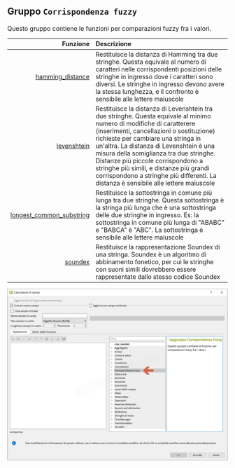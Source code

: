 ## Gruppo `Corrispondenza fuzzy`

Questo gruppo contiene le funzioni per comparazioni fuzzy fra i valori. 

| Funzione  | Descrizione|
|----------:|:-----------|
|[hamming_distance](funzioni/hamming_distance.md)|Restituisce la distanza di Hamming tra due stringhe. Questa equivale al numero di caratteri nelle corrispondenti posizioni delle stringhe in ingresso dove i caratteri sono diversi. Le stringhe in ingresso devono avere la stessa lunghezza, e il confronto è sensibile alle lettere maiuscole|
|[levenshtein](funzioni/levenshtein.md)|Restituisce la distanza di Levenshtein tra due stringhe. Questa equivale al minimo numero di modifiche di caratterere (inserimenti, cancellazioni o sostituzione) richieste per cambiare una stringa in un'altra. La distanza di Levenshtein è una misura della somiglianza tra due stringhe. Distanze più piccole corrispondono a stringhe più simili, e distanze più grandi corrispondono a stringhe più differenti. La distanza è sensibile alle lettere maiuscole|
|[longest_common_substring](funzioni/longest_common_substring.md)|Restituisce la sottostringa in comune più lunga tra due stringhe. Questa sottostringa è la stringa più lunga che è una sottostringa delle due stringhe in ingresso. Es: la sottostringa in comune più lunga di "ABABC" e "BABCA" è "ABC". La sottostringa è sensibile alle lettere maiuscole|
|[soundex](funzioni/soundex.md)|Restituisce la rappresentazione Soundex di una stringa. Soundex è un algoritmo di abbinamento fonetico, per cui le stringhe con suoni simili dovrebbero essere rappresentate dallo stesso codice Soundex|

![](/img/corrispondenza_fuzzy/gruppo_corrispondenza_fuzzy1.png)
